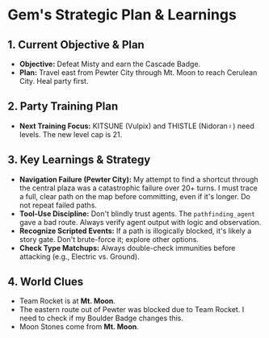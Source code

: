 # Gem's Strategic Plan & Learnings

## 1. Current Objective & Plan
- **Objective:** Defeat Misty and earn the Cascade Badge.
- **Plan:** Travel east from Pewter City through Mt. Moon to reach Cerulean City. Heal party first.

## 2. Party Training Plan
*   **Next Training Focus:** KITSUNE (Vulpix) and THISTLE (Nidoran♀) need levels. The new level cap is 21.

## 3. Key Learnings & Strategy
*   **Navigation Failure (Pewter City):** My attempt to find a shortcut through the central plaza was a catastrophic failure over 20+ turns. I must trace a full, clear path on the map before committing, even if it's longer. Do not repeat failed paths.
*   **Tool-Use Discipline:** Don't blindly trust agents. The `pathfinding_agent` gave a bad route. Always verify agent output with logic and observation.
*   **Recognize Scripted Events:** If a path is illogically blocked, it's likely a story gate. Don't brute-force it; explore other options.
*   **Check Type Matchups:** Always double-check immunities before attacking (e.g., Electric vs. Ground).

## 4. World Clues
*   Team Rocket is at **Mt. Moon**.
*   The eastern route out of Pewter was blocked due to Team Rocket. I need to check if my Boulder Badge changes this.
*   Moon Stones come from **Mt. Moon**.
